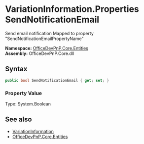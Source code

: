# VariationInformation.Properties SendNotificationEmail
 Send email notification Mapped to property "SendNotificationEmailPropertyName"   

**Namespace:** [OfficeDevPnP.Core.Entities](OfficeDevPnP.Core.Entities.md)  
**Assembly:** OfficeDevPnP.Core.dll  
## Syntax
```C#
public bool SendNotificationEmail { get; set; }
```

### Property Value
Type: System.Boolean  

## See also
- [VariationInformation](OfficeDevPnP.Core.Entities.VariationInformation.md) 
- [OfficeDevPnP.Core.Entities](OfficeDevPnP.Core.Entities.md) 
